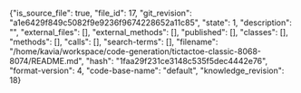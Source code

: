 {"is_source_file": true, "file_id": 17, "git_revision": "a1e6429f849c5082f9e9236f9674228652a11c85", "state": 1, "description": "", "external_files": [], "external_methods": [], "published": [], "classes": [], "methods": [], "calls": [], "search-terms": [], "filename": "/home/kavia/workspace/code-generation/tictactoe-classic-8068-8074/README.md", "hash": "1faa29f231ce3148c535f5dec4442e76", "format-version": 4, "code-base-name": "default", "knowledge_revision": 18}